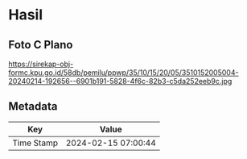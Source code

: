 # Hasil

## Foto C Plano

https://sirekap-obj-formc.kpu.go.id/58db/pemilu/ppwp/35/10/15/20/05/3510152005004-20240214-192656--6901b191-5828-4f6c-82b3-c5da252eeb9c.jpg


## Metadata

| Key        | Value               |
| ---------- | ------------------- |
| Time Stamp | 2024-02-15 07:00:44 |



